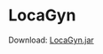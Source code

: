 # LocaGyn
Download: [LocaGyn.jar](https://github.com/Geydson-Santos/LocaGyn/tree/main/dist/LocaGyn.jar)
